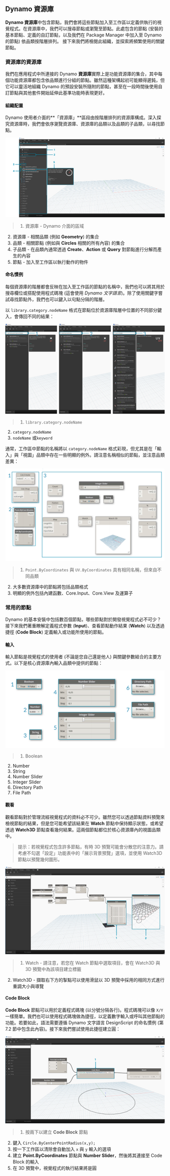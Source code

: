 

## Dynamo 資源庫

**Dynamo 資源庫**中包含節點，我們會將這些節點加入至工作區以定義供執行的視覺程式。在資源庫中，我們可以搜尋節點或瀏覽至節點。此處包含的節點 (安裝的基本節點、定義的自訂節點，以及我們在 Package Manager 中加入至 Dynamo 的節點) 依品類按階層排列。 接下來我們將檢閱此組織，並探索將頻繁使用的關鍵節點。

### 資源庫的資源庫

我們在應用程式中所連接的 Dynamo **資源庫**實際上是功能資源庫的集合，其中每個功能資源庫都包含依品類進行分組的節點。雖然這種架構起初可能顯得遲鈍，但它可以靈活地組織 Dynamo 的預設安裝所隨附的節點，甚至在一段時間後使用自訂節點與其他套件開始延伸此基準功能時表現更好。

#### 組織配置

Dynamo 使用者介面的**「資源庫」**區段由按階層排列的資源庫構成。深入探究資源庫時，我們會依序瀏覽資源庫、資源庫的品類以及品類的子品類，以尋找節點。

![資源庫階層](images/3-3/00-LibraryBrowsing.png)

> 1. 資源庫 - Dynamo 介面的區域
2. 資源庫 - 相關品類 (例如 **Geometry**) 的集合
3. 品類 - 相關節點 (例如與 **Circles** 相關的所有內容) 的集合
4. 子品類 - 在品類內通常透過 **Create**、**Action** 或 **Query** 對節點進行分解而產生的內容
5. 節點 - 加入至工作區以執行動作的物件

#### 命名慣例

每個資源庫的階層都會反映在加入至工作區的節點的名稱中，我們也可以將其用於搜尋欄位或搭配使用程式碼塊 (這會使用 *Dynamo 文字語言*)。除了使用關鍵字嘗試尋找節點外，我們也可以鍵入以句點分隔的階層。

以 ```library.category.nodeName``` 格式在節點位於資源庫階層中位置的不同部分鍵入，會傳回不同的結果：

![搜尋資源庫 - 使用三個「命名」PNG 建立](images/3-3/01-LibrarySearching.png)

> 1. ```library.category.nodeName```
2. ```category.nodeName```
3. ```nodeName``` 或```keyword```

通常，工作區中節點的名稱將以 ```category.nodeName``` 格式彩現，但尤其是在「輸入」與「視圖」品類中存在一些明顯的例外。請注意名稱相似的節點，並注意品類差異：

![節點名稱](images/3-3/02-NodeNames.png)

> 1. ```Point.ByCoordinates``` 與 ```UV.ByCoordinates``` 具有相同名稱，但來自不同品類
2. 大多數資源庫中的節點將包括品類格式
3. 明顯的例外包括內建函數、Core.Input、Core.View 及運算子

### 常用的節點

Dynamo 的基本安裝中包括數百個節點，哪些節點對於開發視覺程式必不可少？接下來我們著重瞭解定義程式參數 (**Input**)、查看節點動作結果 (**Watch**) 以及透過捷徑 (**Code Block**) 定義輸入或功能所使用的節點。

#### 輸入

輸入節點是視覺程式的使用者 (不論是您自己還是他人) 與關鍵參數結合的主要方式。以下是核心資源庫內輸入品類中提供的節點：

![輸入節點](images/3-3/03-InputNodes.png)

> 1. Boolean
2. Number
3. String
4. Number Slider
5. Integer Slider
6. Directory Path
7. File Path

#### 觀看

觀看節點對於管理流經視覺程式的資料必不可少。雖然您可以透過節點資料預覽來檢視節點的結果，但是您可能希望該結果在 **Watch** 節點中保持顯示狀態，或希望透過 **Watch3D** 節點查看幾何結果。這兩個節點都位於核心資源庫內的視圖品類中。

> 提示：若視覺程式包含許多節點，有時 3D 預覽可能會分散您的注意力。請考慮不勾選「設定」功能表中的「展示背景預覽」選項，並使用 Watch3D 節點以預覽幾何圖形。

![觀看與 Watch3D](images/3-3/04-WatchNodes.png)

> 1. Watch - 請注意，若您在 Watch 節點中選取項目，會在 Watch3D 與 3D 預覽中為該項目建立標籤
2. Watch3D - 擷取右下方的掣點可以使用滑鼠以 3D 預覽中採用的相同方式進行重調大小與導覽

#### Code Block

**Code Block** 節點可以用於定義程式碼塊 (以分號分隔各行)。程式碼塊可以像 ```X/Y``` 一樣簡單。我們也可以使用程式碼塊做為捷徑，以定義數字輸入或呼叫其他節點的功能。若要如此，語法需要遵循 Dynamo 文字語言 DesignScript 的命名慣例 (第 7.2 節中包含此內容)。接下來我們嘗試使用此捷徑建立圓：

![程式碼塊捷徑](images/3-3/05-CodeBlock.png)

> 1. 按兩下以建立 **Code Block** 節點
2. 鍵入 ```Circle.ByCenterPointRadius(x,y);```
3. 按一下工作區以清除會自動加入 ```x``` 與 ```y``` 輸入的選項
4. 建立 **Point.ByCoordinates** 節點與 **Number Slider**，然後將其連接至 Code Block 的輸入
5. 在 3D 預覽中，視覺程式的執行結果將是圓

